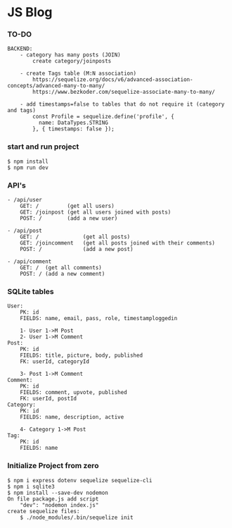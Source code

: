 # JS Blog

### TO-DO
	BACKEND:
		- category has many posts (JOIN)
			create category/joinposts
			
		- create Tags table (M:N association)
			https://sequelize.org/docs/v6/advanced-association-concepts/advanced-many-to-many/
			https://www.bezkoder.com/sequelize-associate-many-to-many/
			
		- add timestamps=false to tables that do not require it (category and tags)
			const Profile = sequelize.define('profile', {
			  name: DataTypes.STRING
			}, { timestamps: false });

### start and run project
	$ npm install
	$ npm run dev

### API's
	- /api/user
		GET: /         (get all users)
		GET: /joinpost (get all users joined with posts)
		POST: /        (add a new user)

	- /api/post
		GET: /  			(get all posts)
		GET: /joincomment 	(get all posts joined with their comments)
		POST: / 			(add a new post)
	
	- /api/comment
		GET: /  (get all comments)
		POST: / (add a new comment)

### SQLite tables
	User:
		PK: id
		FIELDS: name, email, pass, role, timestamploggedin

		1- User 1->M Post
		2- User 1->M Comment
	Post:
		PK: id
		FIELDS: title, picture, body, published
		FK: userId, categoryId		

		3- Post 1->M Comment
	Comment:
		PK: id
		FIELDS: comment, upvote, published
		FK: userId, postId
	Category:
		PK: id
		FIELDS: name, description, active

		4- Category 1->M Post
	Tag:
		PK: id
		FIELDS: name

### Initialize Project from zero
	$ npm i express dotenv sequelize sequelize-cli
	$ npm i sqlite3
	$ npm install --save-dev nodemon
	On file package.js add script
		"dev": "nodemon index.js"
	create sequelize files:
		$ ./node_modules/.bin/sequelize init
